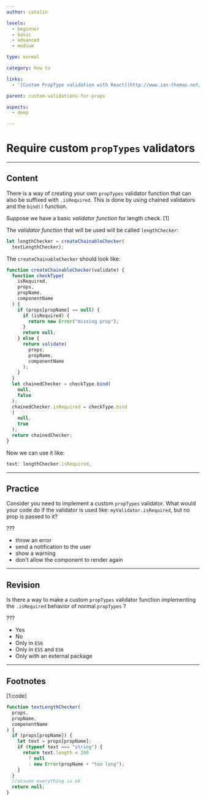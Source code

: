```yaml
---
author: catalin

levels:
  - beginner
  - basic
  - advanced
  - medium

type: normal

category: how to

links:
  - '[Custom PropType validation with React](http://www.ian-thomas.net/custom-proptype-validation-with-react/){website}'

parent: custom-validations-for-props

aspects:
  - deep

---
```

# Require custom `propTypes` validators

---
## Content

There is a way of creating your own `propTypes` validator function that can also be suffixed with `.isRequired`. This is done by using chained validators and the `bind()` function.

Suppose we have a basic *validator function* for length check. [1]

The *validator function* that will be used will be called `lengthChecker`:

```jsx
let lengthChecker = createChainableChecker(
  textLengthChecker);
```

The `createChainableChecker` should look like:

```jsx
function createChainableChecker(validate) {
  function checkType(
    isRequired,
    props,
    propName,
    componentName
  ) {
    if (props[propName] == null) {
      if (isRequired) {
        return new Error("missing prop");
      }
      return null;
    } else {
      return validate(
        props,
        propName,
        componentName
      );
    }
  }
  let chainedChecker = checkType.bind(
    null,
    false
  );
  chainedChecker.isRequired = checkType.bind
  (
    null,
    true
  );
  return chainedChecker;
}
```

Now we can use it like:

```jsx
text: lengthChecker.isRequired,
```

---
## Practice

Consider you need to implement a custom `propTypes` validator. What would your code do if the validator is used like: `myValidator.isRequired`, but no prop is passed to it?

???

* throw an error
* send a notification to the user
* show a warning
* don't allow the component to render again

---
## Revision

Is there a way to make a custom `propTypes` validator function implementing the `.isRequired` behavior of normal `propTypes` ?

???

* Yes
* No
* Only in `ES6`
* Only in `ES5` and `ES6`
* Only with an external package

---
## Footnotes
[1:code]

```jsx
function textLengthChecker(
  props,
  propName,
  componentName
) {
  if (props[propName]) {
    let text = props[propName];
    if (typeof text === "string") {
      return text.length < 200
        ? null
        : new Error(propName + "too long");
    }
  }
  //assume everything is ok
  return null;
}
```


